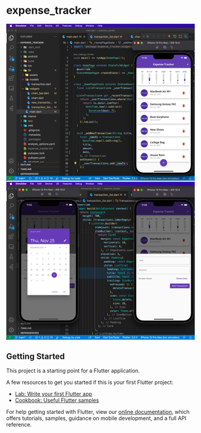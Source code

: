 # expense_tracker

<img src="https://github.com/aditya3901/Flutter-Expense-Tracker/blob/main/home.png"/>
<img src="https://github.com/aditya3901/Flutter-Expense-Tracker/blob/main/input.png"/>

## Getting Started

This project is a starting point for a Flutter application.

A few resources to get you started if this is your first Flutter project:

- [Lab: Write your first Flutter app](https://flutter.dev/docs/get-started/codelab)
- [Cookbook: Useful Flutter samples](https://flutter.dev/docs/cookbook)

For help getting started with Flutter, view our
[online documentation](https://flutter.dev/docs), which offers tutorials,
samples, guidance on mobile development, and a full API reference.
